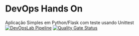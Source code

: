 # DevOps Hands On
Aplicação Simples em Python/Flask com teste usando Unittest
[![DevOpsLab Pipeline](https://github.com/ErDragons/devopslab/actions/workflows/pipeline.yml/badge.svg?branch=main)](https://github.com/ErDragons/devopslab/actions/workflows/pipeline.yml)
[![Quality Gate Status](https://sonarcloud.io/api/project_badges/measure?project=ErDragons_devopslab&metric=alert_status)](https://sonarcloud.io/summary/new_code?id=ErDragons_devopslab)